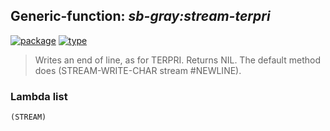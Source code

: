 ## Generic-function: ***sb-gray:stream-terpri***
[![package](https://img.shields.io/badge/Package-SB--GRAY-5f9ea0.svg?style=social&colorA=999999)](../) [![type](https://img.shields.io/badge/Type-Generic--Function-5f9ea0.svg?style=social&colorA=999999)](../#generic-function) 

> Writes an end of line, as for TERPRI. Returns NIL. The default
> method does (STREAM-WRITE-CHAR stream #NEWLINE).

### Lambda list
```
(STREAM)
```

